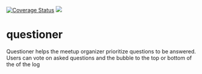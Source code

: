 <a href='https://coveralls.io/github/jtad009/questioner?branch=ft-user-should-query-meetup-questions-163081906'><img src='https://coveralls.io/repos/github/jtad009/questioner/badge.svg?branch=ft-user-should-query-meetup-questions-163081906' alt='Coverage Status' /></a>
<img src='https://travis-ci.org/jtad009/questioner.svg?branch=ft-user-should-query-meetup-questions-163081906'/>
# questioner
Questioner helps the meetup organizer prioritize questions to be answered. Users can vote on asked questions and the bubble to the top or bottom of the of the log

